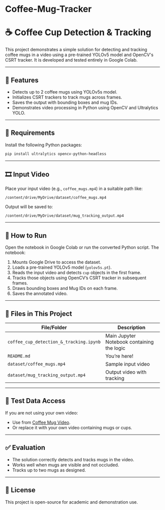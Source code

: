 # Coffee-Mug-Tracker

# ☕ Coffee Cup Detection & Tracking

This project demonstrates a simple solution for detecting and tracking coffee mugs in a video using a pre-trained YOLOv5 model and OpenCV's CSRT tracker. It is developed and tested entirely in Google Colab.

---

## 📌 Features

- Detects up to 2 coffee mugs using YOLOv5s model.
- Initializes CSRT trackers to track mugs across frames.
- Saves the output with bounding boxes and mug IDs.
- Demonstrates video processing in Python using OpenCV and Ultralytics YOLO.

---

## 🧩 Requirements

Install the following Python packages:

```bash
pip install ultralytics opencv-python-headless
```

---

## 🎞️ Input Video

Place your input video (e.g., `coffee_mugs.mp4`) in a suitable path like:

```plaintext
/content/drive/MyDrive/dataset/coffee_mugs.mp4
```

Output will be saved to:

```plaintext
/content/drive/MyDrive/dataset/mug_tracking_output.mp4
```

---

## 🚀 How to Run

Open the notebook in Google Colab or run the converted Python script. The notebook:

1. Mounts Google Drive to access the dataset.
2. Loads a pre-trained YOLOv5 model (`yolov5s.pt`).
3. Reads the input video and detects `cup` objects in the first frame.
4. Tracks those objects using OpenCV’s CSRT tracker in subsequent frames.
5. Draws bounding boxes and Mug IDs on each frame.
6. Saves the annotated video.

---

## 📂 Files in This Project

| File/Folder                          | Description                                      |
|-------------------------------------|--------------------------------------------------|
| `coffee_cup_detection_&_tracking.ipynb` | Main Jupyter Notebook containing the logic      |
| `README.md`                         | You’re here!                                     |
| `dataset/coffee_mugs.mp4`              | Sample input video    |
| `dataset/mug_tracking_output.mp4`           | Output video with tracking      |

---

## 🧪 Test Data Access

If you are not using your own video:
- Use from [Coffee Mug Video]([https://colab.research.google.com/drive/1FbaAyfhxhLkM3sHtlU76gP6RZKeBVRn8](https://www.pexels.com/video/video-of-men-talking-over-coffee-4667486/)).
- Or replace it with your own video containing mugs or cups.

---

## ✅ Evaluation

- The solution correctly detects and tracks mugs in the video.
- Works well when mugs are visible and not occluded.
- Tracks up to two mugs as designed.

---

## 📄 License

This project is open-source for academic and demonstration use.
